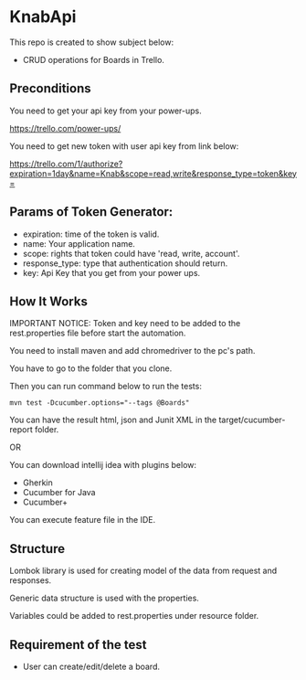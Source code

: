 # KnabApi
This repo is created to show subject below:

* CRUD operations for Boards in Trello. 


## Preconditions
You need to get your api key from your power-ups.

https://trello.com/power-ups/

You need to get new token with user api key from link below:

https://trello.com/1/authorize?expiration=1day&name=Knab&scope=read,write&response_type=token&key=<your-api-key>

## Params of Token Generator:
* expiration: time of the token is valid.
* name: Your application name.
* scope: rights that token could have 'read, write, account'.
* response_type: type that authentication should return.
* key: Api Key that you get from your power ups.

## How It Works

IMPORTANT NOTICE: Token and key need to be added to the rest.properties file before start the automation.

You need to install maven and add chromedriver to the pc's path.

You have to go to the folder that you clone.

Then you can run command below to run the tests:

```
mvn test -Dcucumber.options="--tags @Boards"
```

You can have the result html, json and Junit XML in the target/cucumber-report folder.

OR 

You can download intellij idea with plugins below:
* Gherkin
* Cucumber for Java
* Cucumber+

You can execute feature file in the IDE.

## Structure

Lombok library is used for creating model of the data from request and responses.

Generic data structure is used with the properties.

Variables could be added to rest.properties under resource folder.


## Requirement of the test
* User can create/edit/delete a board.
